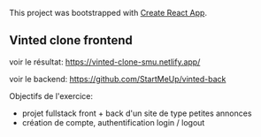This project was bootstrapped with [Create React App](https://github.com/facebook/create-react-app).

## Vinted clone frontend

voir le résultat: https://vinted-clone-smu.netlify.app/

voir le backend: https://github.com/StartMeUp/vinted-back

Objectifs de l'exercice:
- projet fullstack front + back d'un site de type petites annonces
- création de compte, authentification login / logout
